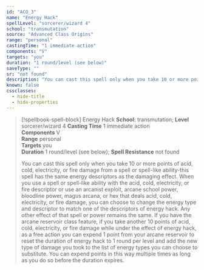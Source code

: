 ```yaml
---
id: "ACO_3"
name: "Energy Hack"
spellLevel: "sorcerer/wizard 4"
school: "transmutation"
source: "Advanced Class Origins"
range: "personal"
castingTime: "1 immediate action"
components: "V"
targets: "you"
duration: "1 round/level (see below)"
saveType: ""
sr: "not found"
description: "You can cast this spell only when you take 10 or more points of acid, cold, electricity, or fire damage from a spell or spell-like ability-this spell has the same energy descriptors as the damaging effect. When you use a spell or spell-like ability with the acid, cold, electricity, or fire descriptor or use an arcanist exploit, arcane school power, bloodline power, magus arcana, or hex that deals acid, cold, electricity, or fire damage, you can choose to change the energy type and descriptor to match one of the descriptors of energy hack. Any other effect of that spell or power remains the same.  If you have the arcane reservoir class feature, if you take another 10 points of acid, cold, electricity, or fire damage while under the effect of energy hack, as a free action you can expend 1 point from your arcane reservoir to reset the duration of energy hack to 1 round per level and add the new type of damage you took to the list of energy types you can choose to substitute. You can expend points in this way multiple times as long as you do so before the duration expires."
known: false
cssclasses:
  - hide-title
  - hide-properties
---
```


> [!spellbook-spell-block] Energy Hack
> **School:** transmutation; **Level** sorcerer/wizard 4
> **Casting Time** 1 immediate action  
> **Components** V  
> **Range** personal  
> **Targets** you  
> **Duration** 1 round/level (see below); **Spell Resistance** not found
> 
> You can cast this spell only when you take 10 or more points of acid, cold, electricity, or fire damage from a spell or spell-like ability-this spell has the same energy descriptors as the damaging effect. When you use a spell or spell-like ability with the acid, cold, electricity, or fire descriptor or use an arcanist exploit, arcane school power, bloodline power, magus arcana, or hex that deals acid, cold, electricity, or fire damage, you can choose to change the energy type and descriptor to match one of the descriptors of energy hack. Any other effect of that spell or power remains the same.  If you have the arcane reservoir class feature, if you take another 10 points of acid, cold, electricity, or fire damage while under the effect of energy hack, as a free action you can expend 1 point from your arcane reservoir to reset the duration of energy hack to 1 round per level and add the new type of damage you took to the list of energy types you can choose to substitute. You can expend points in this way multiple times as long as you do so before the duration expires.
